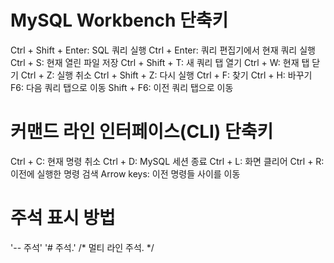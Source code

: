# MySQL Workbench 단축키

Ctrl + Shift + Enter: SQL 쿼리 실행
Ctrl + Enter: 쿼리 편집기에서 현재 쿼리 실행
Ctrl + S: 현재 열린 파일 저장
Ctrl + Shift + T: 새 쿼리 탭 열기
Ctrl + W: 현재 탭 닫기
Ctrl + Z: 실행 취소
Ctrl + Shift + Z: 다시 실행
Ctrl + F: 찾기
Ctrl + H: 바꾸기
F6: 다음 쿼리 탭으로 이동
Shift + F6: 이전 쿼리 탭으로 이동




# 커맨드 라인 인터페이스(CLI) 단축키

Ctrl + C: 현재 명령 취소
Ctrl + D: MySQL 세션 종료
Ctrl + L: 화면 클리어
Ctrl + R: 이전에 실행한 명령 검색
Arrow keys: 이전 명령들 사이를 이동




# 주석 표시 방법
'-- 주석'
'# 주석.'
/* 멀티 라인
   주석. */